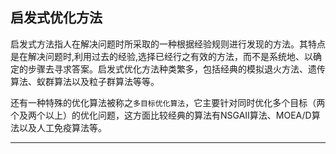 ## 启发式优化方法

启发式方法指人在解决问题时所采取的一种根据经验规则进行发现的方法。其特点是在解决问题时,利用过去的经验,选择已经行之有效的方法，而不是系统地、以确定的步骤去寻求答案。启发式优化方法种类繁多，包括经典的模拟退火方法、遗传算法、蚁群算法以及粒子群算法等等。

还有一种特殊的优化算法被称之`多目标优化算法`，它主要针对同时优化多个目标（两个及两个以上）的优化问题，这方面比较经典的算法有NSGAII算法、MOEA/D算法以及人工免疫算法等。









---

[^1]: http://www.cnblogs.com/maybe2030/p/4665837.html
[^2]: http://blog.csdn.net/qq_34861102/article/details/77103062
[^3]: https://www.cnblogs.com/sddai/p/5644011.html
[^4]: [什么是启发式（heuristic）?]()

